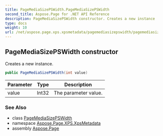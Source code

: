 ```yaml
---
title: PageMediaSizePSWidth.PageMediaSizePSWidth
second_title: Aspose.Page for .NET API Reference
description: PageMediaSizePSWidth constructor. Creates a new instance
type: docs
weight: 10
url: /net/aspose.page.xps.xpsmetadata/pagemediasizepswidth/pagemediasizepswidth/
---
```

## PageMediaSizePSWidth constructor

Creates a new instance.

```csharp
public PageMediaSizePSWidth(int value)
```

| Parameter | Type | Description |
| --- | --- | --- |
| value | Int32 | The parameter value. |

### See Also

* class [PageMediaSizePSWidth](../)
* namespace [Aspose.Page.XPS.XpsMetadata](../../pagemediasizepswidth/)
* assembly [Aspose.Page](../../../)


